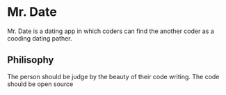 # Mr. Date
Mr. Date is a dating app in which coders can find the another coder as a cooding dating pather.

## Philisophy
The person should be judge by the beauty of their code writing.
The code should be open source

